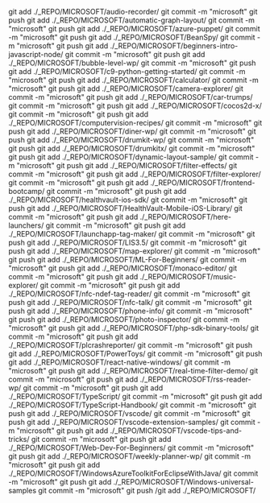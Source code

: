 
git add ./_REPO/MICROSOFT/audio-recorder/
git commit -m "microsoft"
git push 
git add ./_REPO/MICROSOFT/automatic-graph-layout/
git commit -m "microsoft"
git push 
git add ./_REPO/MICROSOFT/azure-puppet/
git commit -m "microsoft"
git push 
git add ./_REPO/MICROSOFT/BeanSpy/
git commit -m "microsoft"
git push 
git add ./_REPO/MICROSOFT/beginners-intro-javascript-node/
git commit -m "microsoft"
git push 
git add ./_REPO/MICROSOFT/bubble-level-wp/
git commit -m "microsoft"
git push 
git add ./_REPO/MICROSOFT/c9-python-getting-started/
git commit -m "microsoft"
git push 
git add ./_REPO/MICROSOFT/calculator/
git commit -m "microsoft"
git push 
git add ./_REPO/MICROSOFT/camera-explorer/
git commit -m "microsoft"
git push 
git add ./_REPO/MICROSOFT/car-trumps/
git commit -m "microsoft"
git push 
git add ./_REPO/MICROSOFT/cocos2d-x/
git commit -m "microsoft"
git push 
git add ./_REPO/MICROSOFT/computervision-recipes/
git commit -m "microsoft"
git push 
git add ./_REPO/MICROSOFT/diner-wp/
git commit -m "microsoft"
git push 
git add ./_REPO/MICROSOFT/drumkit-wp/
git commit -m "microsoft"
git push 
git add ./_REPO/MICROSOFT/drumkitx/
git commit -m "microsoft"
git push 
git add ./_REPO/MICROSOFT/dynamic-layout-sample/
git commit -m "microsoft"
git push 
git add ./_REPO/MICROSOFT/filter-effects/
git commit -m "microsoft"
git push 
git add ./_REPO/MICROSOFT/filter-explorer/
git commit -m "microsoft"
git push 
git add ./_REPO/MICROSOFT/frontend-bootcamp/
git commit -m "microsoft"
git push 
git add ./_REPO/MICROSOFT/healthvault-ios-sdk/
git commit -m "microsoft"
git push 
git add ./_REPO/MICROSOFT/HealthVault-Mobile-iOS-Library/
git commit -m "microsoft"
git push 
git add ./_REPO/MICROSOFT/here-launchers/
git commit -m "microsoft"
git push 
git add ./_REPO/MICROSOFT/launchapp-tag-maker/
git commit -m "microsoft"
git push 
git add ./_REPO/MICROSOFT/LIS3.5/
git commit -m "microsoft"
git push 
git add ./_REPO/MICROSOFT/map-explorer/
git commit -m "microsoft"
git push 
git add ./_REPO/MICROSOFT/ML-For-Beginners/
git commit -m "microsoft"
git push 
git add ./_REPO/MICROSOFT/monaco-editor/
git commit -m "microsoft"
git push 
git add ./_REPO/MICROSOFT/music-explorer/
git commit -m "microsoft"
git push 
git add ./_REPO/MICROSOFT/nfc-ndef-tag-reader/
git commit -m "microsoft"
git push 
git add ./_REPO/MICROSOFT/nfc-talk/
git commit -m "microsoft"
git push 
git add ./_REPO/MICROSOFT/phone-info/
git commit -m "microsoft"
git push 
git add ./_REPO/MICROSOFT/photo-inspector/
git commit -m "microsoft"
git push 
git add ./_REPO/MICROSOFT/php-sdk-binary-tools/
git commit -m "microsoft"
git push 
git add ./_REPO/MICROSOFT/plcrashreporter/
git commit -m "microsoft"
git push 
git add ./_REPO/MICROSOFT/PowerToys/
git commit -m "microsoft"
git push 
git add ./_REPO/MICROSOFT/react-native-windows/
git commit -m "microsoft"
git push 
git add ./_REPO/MICROSOFT/real-time-filter-demo/
git commit -m "microsoft"
git push 
git add ./_REPO/MICROSOFT/rss-reader-wp/
git commit -m "microsoft"
git push 
git add ./_REPO/MICROSOFT/TypeScript/
git commit -m "microsoft"
git push 
git add ./_REPO/MICROSOFT/TypeScript-Handbook/
git commit -m "microsoft"
git push 
git add ./_REPO/MICROSOFT/vscode/
git commit -m "microsoft"
git push 
git add ./_REPO/MICROSOFT/vscode-extension-samples/
git commit -m "microsoft"
git push 
git add ./_REPO/MICROSOFT/vscode-tips-and-tricks/
git commit -m "microsoft"
git push 
git add ./_REPO/MICROSOFT/Web-Dev-For-Beginners/
git commit -m "microsoft"
git push 
git add ./_REPO/MICROSOFT/weekly-planner-wp/
git commit -m "microsoft"
git push 
git add ./_REPO/MICROSOFT/WindowsAzureToolkitForEclipseWithJava/
git commit -m "microsoft"
git push 
git add ./_REPO/MICROSOFT/Windows-universal-samples
git commit -m "microsoft"
git push /git add ./_REPO/MICROSOFT/